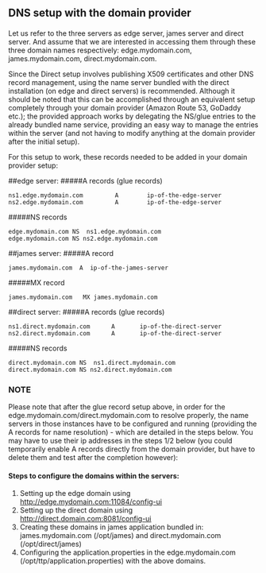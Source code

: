 
## DNS setup with the domain provider

####
Let us refer to the three servers as edge server, james server and direct server.
And assume that we are interested in accessing them through these three domain names respectively:
edge.mydomain.com,  james.mydomain.com, direct.mydomain.com.

Since the Direct setup involves publishing X509 certificates and other DNS record management, using the name server
bundled with the direct installation (on edge and direct servers) is recommended. Although it should be noted that this can 
be accomplished through an equivalent setup completely through your domain provider (Amazon Route 53, GoDaddy etc.); 
the provided approach works by delegating the NS/glue entries to the already bundled name service, 
providing an easy way to manage the entries within the server 
(and not having to modify anything at the domain provider after the initial setup).

For this setup to work, these records needed to be added in your domain provider setup:



##edge server:
#####A records (glue records)
```
ns1.edge.mydomain.com         A        ip-of-the-edge-server
ns2.edge.mydomain.com         A        ip-of-the-edge-server
```

#####NS records 
```
edge.mydomain.com NS  ns1.edge.mydomain.com
edge.mydomain.com NS ns2.edge.mydomain.com
```

##james server:
#####A record
```
james.mydomain.com  A  ip-of-the-james-server
```
#####MX record
```
james.mydomain.com   MX james.mydomain.com
```


##direct server:
#####A records (glue records)
```
ns1.direct.mydomain.com      A       ip-of-the-direct-server
ns2.direct.mydomain.com      A       ip-of-the-direct-server
```

#####NS records 
```
direct.mydomain.com NS  ns1.direct.mydomain.com
direct.mydomain.com NS ns2.direct.mydomain.com
```

### NOTE
Please note that after the glue record setup above, in order for the edge.mydomain.com/direct.mydomain.com to resolve properly,
the name servers in those instances have to be configured and running (providing the A records for name resolution) - which are detailed in the steps below. You may have to use their ip addresses in the steps 1/2 below (you could temporarily enable A records directly from the domain provider, but have to delete them and test after the completion however):

#### Steps to configure the domains within the servers:

1. Setting up the edge domain using http://edge.mydomain.com:11084/config-ui
2. Setting up the direct domain using http://direct.domain.com:8081/config-ui
3. Creating these domains in james application bundled in: james.mydomain.com (/opt/james) and direct.mydomain.com (/opt/direct/james)
4. Configuring the application.properties in the edge.mydomain.com (/opt/ttp/application.properties) with the above domains.

